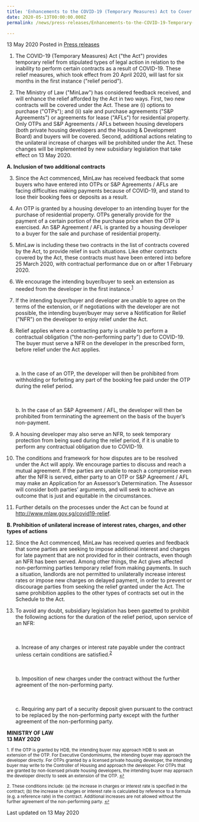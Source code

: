 ```yaml
---
title: 'Enhancements to the COVID-19 (Temporary Measures) Act to Cover Two New Contracts and Prohibit Unilateral Increase of Charges'
date: 2020-05-13T00:00:00.000Z
permalink: /news/press-releases/Enhancements-to-the-COVID-19-Temporary-Measures-Act-to-Cover-Two-New-Contracts

---
```



13 May 2020 Posted in [Press releases](/news/press-releases)

<ol start="1">
<li> The COVID-19 (Temporary Measures) Act ("the Act") provides temporary relief from stipulated types of legal action in relation to the inability to perform certain contracts as a result of COVID-19. These relief measures, which took effect from 20 April 2020, will last for six months in the first instance ("relief period"). </li>
</ol>

<ol start="2">
<li> The Ministry of Law ("MinLaw") has considered feedback received, and will enhance the relief afforded by the Act in two ways. First, two new contracts will be covered under the Act. These are (i) options to purchase ("OTPs"); and (ii) sale and purchase agreements ("S&P Agreements") or agreements for lease ("AFLs") for residential property. Only OTPs and S&P Agreements / AFLs between housing developers (both private housing developers and the Housing & Development Board) and buyers will be covered. Second, additional actions relating to the unilateral increase of charges will be prohibited under the Act. These changes will be implemented by new subsidiary legislation that take effect on 13 May 2020. </li>
</ol>

**A. Inclusion of two additional contracts**

<ol start="3">
<li> Since the Act commenced, MinLaw has received feedback that some buyers who have entered into OTPs or S&P Agreements / AFLs are facing difficulties making payments because of COVID-19, and stand to lose their booking fees or deposits as a result. </li>
</ol>

<ol start="4">
<li> An OTP is granted by a housing developer to an intending buyer for the purchase of residential property. OTPs generally provide for the payment of a certain portion of the purchase price when the OTP is exercised. An S&P Agreement / AFL is granted by a housing developer to a buyer for the sale and purchase of residential property. </li>
</ol>

<ol start="5">
<li> MinLaw is including these two contracts in the list of contracts covered by the Act, to provide relief in such situations. Like other contracts covered by the Act, these contracts must have been entered into before 25 March 2020, with contractual performance due on or after 1 February 2020. </li>
</ol>

<ol start="6">
<li> We encourage the intending buyer/buyer to seek an extension as needed from the developer in the first instance.<sup><a href="#fn1" id="ref1">1</a></sup> </li>
</ol>

<ol start="7">
<li> If the intending buyer/buyer and developer are unable to agree on the terms of the extension, or if negotiations with the developer are not possible, the intending buyer/buyer may serve a Notification for Relief ("NFR") on the developer to enjoy relief under the Act.</li>
</ol>

<ol start="8">
<li> Relief applies where a contracting party is unable to perform a contractual obligation ("the non-performing party") due to COVID-19. The buyer must serve a NFR on the developer in the prescribed form, before relief under the Act applies. 

<br><br>a. In the case of an OTP, the developer will then be prohibited from withholding or forfeiting any part of the booking fee paid under the OTP during the relief period.

<br><br>b. In the case of an S&P Agreement / AFL, the developer will then be prohibited from terminating the agreement on the basis of the buyer’s non-payment.</li>
</ol>

<ol start="9">
<li> A housing developer may also serve an NFR, to seek temporary protection from being sued during the relief period, if it is unable to perform any contractual obligation due to COVID-19.</li>
</ol>

<ol start="10">
<li> The conditions and framework for how disputes are to be resolved under the Act will apply. We encourage parties to discuss and reach a mutual agreement. If the parties are unable to reach a compromise even after the NFR is served, either party to an OTP or S&P Agreement / AFL may make an Application for an Assessor’s Determination. The Assessor will consider both parties’ arguments, and will seek to achieve an outcome that is just and equitable in the circumstances.</li>
</ol>

<ol start="11">
<li> Further details on the processes under the Act can be found at <a href="http://www.mlaw.gov.sg/covid19-relief">http://www.mlaw.gov.sg/covid19-relief</a>.</li>
</ol>

**B. Prohibition of unilateral increase of interest rates, charges, and other types of actions**

<ol start="12">
<li> Since the Act commenced, MinLaw has received queries and feedback that some parties are seeking to impose additional interest and charges for late payment that are not provided for in their contracts, even though an NFR has been served. Among other things, the Act gives affected non-performing parties temporary relief from making payments. In such a situation, landlords are not permitted to unilaterally increase interest rates or impose new charges on delayed payment, in order to prevent or discourage parties from seeking the relief granted under the Act. The same prohibition applies to the other types of contracts set out in the Schedule to the Act. </li>
</ol>

<ol start="13">
<li> To avoid any doubt, subsidiary legislation has been gazetted to prohibit the following actions for the duration of the relief period, upon service of an NFR:   

<br><br>a. Increase of any charges or interest rate payable under the contract unless certain conditions are satisfied.<sup><a href="#fn2" id="ref2">2</a></sup> 

<br><br>b. Imposition of new charges under the contract without the further agreement of the non-performing party.

<br><br>c. Requiring any part of a security deposit given pursuant to the contract to be replaced by the non-performing party except with the further agreement of the non-performing party. </li>
</ol>


**MINISTRY OF LAW**
<br>**13 MAY 2020**

<p><sup id="fn1">1. If the OTP is granted by HDB, the intending buyer may approach HDB to seek an extension of the OTP. For Executive Condominiums, the intending buyer may approach the developer directly. For OTPs granted by a licensed private housing developer, the intending buyer may write to the Controller of Housing and approach the developer. For OTPs that are granted by non-licensed private housing developers, the intending buyer may approach the developer directly to seek an extension of the OTP. <a href="#ref1" title="Jump back to footnote 1 in the text.">↩</a></sup></p>

<p><sup id="fn2">2. These conditions include: (a) the increase in charges or interest rate is specified in the contract; (b) the increase in charges or interest rate is calculated by reference to a formula (e.g. a reference rate) in the contract. Additional increases are not allowed without the further agreement of the non-performing party. <a href="#ref2" title="Jump back to footnote 2 in the text.">↩</a></sup></p>


<p class="right-side-updated">Last updated on 13 May 2020</p>
